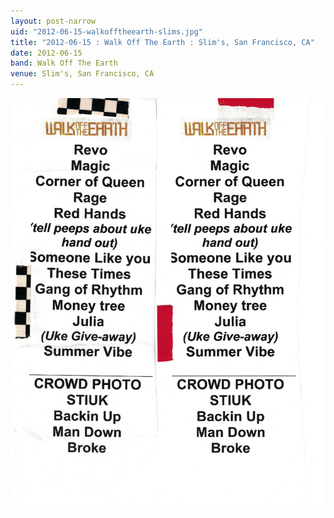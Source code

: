 ```yaml
---
layout: post-narrow
uid: "2012-06-15-walkofftheearth-slims.jpg"
title: "2012-06-15 : Walk Off The Earth : Slim's, San Francisco, CA"
date: 2012-06-15
band: Walk Off The Earth
venue: Slim's, San Francisco, CA
---
```


<div class="showcase">
  <img src="/img/2012/06/20120615-WalkOffTheEarth-Slims.jpg" alt="2012-06-15-walkofftheearth-slims.jpg">
</div>
